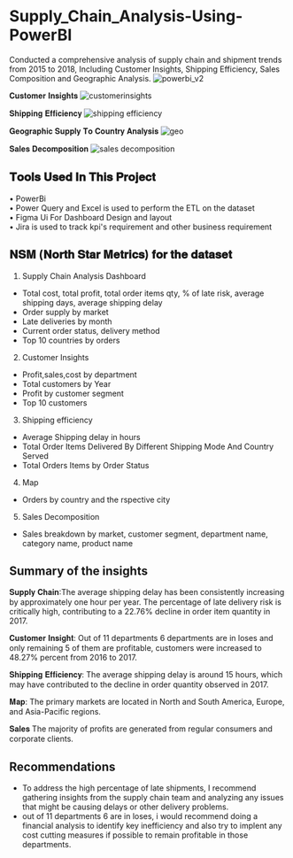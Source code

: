 # Supply_Chain_Analysis-Using-PowerBI
Conducted a comprehensive analysis of supply chain and shipment trends from 2015 to 2018,
Including Customer Insights, Shipping Efficiency, Sales Composition and Geographic Analysis.
![powerbi_v2](https://github.com/user-attachments/assets/884c94b3-4505-45d9-8a59-8124f6ec2de2)

𝐂𝐮𝐬𝐭𝐨𝐦𝐞𝐫 𝐈𝐧𝐬𝐢𝐠𝐡𝐭𝐬
![customerinsights](https://github.com/user-attachments/assets/6e67c066-d42b-4ce9-994c-2027a6201d58)

𝐒𝐡𝐢𝐩𝐩𝐢𝐧𝐠 𝐄𝐟𝐟𝐢𝐜𝐢𝐞𝐧𝐜𝐲
![shipping efficiency](https://github.com/user-attachments/assets/9d17dc17-89f5-4768-8a63-5cf8f2688cd1)

𝐆𝐞𝐨𝐠𝐫𝐚𝐩𝐡𝐢𝐜 𝐒𝐮𝐩𝐩𝐥𝐲 𝐓𝐨 𝐂𝐨𝐮𝐧𝐭𝐫𝐲 𝐀𝐧𝐚𝐥𝐲𝐬𝐢𝐬
![geo](https://github.com/user-attachments/assets/fab503a8-c545-4dd8-af0d-802a9ab7cb87)

𝐒𝐚𝐥𝐞𝐬 𝐃𝐞𝐜𝐨𝐦𝐩𝐨𝐬𝐢𝐭𝐢𝐨𝐧
![sales decomposition](https://github.com/user-attachments/assets/81085b37-8ece-4b65-836d-ed5cf7ca4507)

𝐓𝐨𝐨𝐥𝐬 𝐔𝐬𝐞𝐝 𝐈𝐧 𝐓𝐡𝐢𝐬 𝐏𝐫𝐨𝐣𝐞𝐜𝐭 <br />
--
• PowerBi <br />
• Power Query and Excel is used to perform the ETL on the dataset <br />
• Figma Ui For Dashboard Design and layout <br />
• Jira is used to track kpi's requirement and other business requirement <br />

𝐍𝐒𝐌 (𝐍𝐨𝐫𝐭𝐡 𝐒𝐭𝐚𝐫 𝐌𝐞𝐭𝐫𝐢𝐜𝐬) 𝐟𝐨𝐫 𝐭𝐡𝐞 𝐝𝐚𝐭𝐚𝐬𝐞𝐭 <br />
--
1. Supply Chain Analysis Dashboard <br />
  - Total cost, total profit, total order items qty, % of late risk, average shipping days, average shipping delay <br />
  - Order supply by market <br />
  - Late deliveries by month <br />
  - Current order status, delivery method <br />
  - Top 10 countries by orders <br />
  
2. Customer Insights <br />
  - Profit,sales,cost by department
  - Total customers by Year
  - Profit by customer segment
  - Top 10 customers
    
3. Shipping efficiency
  - Average Shipping delay in hours
  - Total Order Items Delivered By Different Shipping Mode And Country Served
  - Total Orders Items by Order Status

4. Map 
  - Orders by country and the rspective city

5. Sales Decomposition 
  - Sales breakdown by market, customer segment, department name, category name, product name

Summary of the insights
--
𝐒𝐮𝐩𝐩𝐥𝐲 𝐂𝐡𝐚𝐢𝐧:The average shipping delay has been consistently increasing by approximately one hour per year. The percentage of late delivery risk is critically high, contributing to a 22.76% decline in order item quantity in 2017.

𝐂𝐮𝐬𝐭𝐨𝐦𝐞𝐫 𝐈𝐧𝐬𝐢𝐠𝐡𝐭: Out of 11 departments 6 departments are in loses and only remaining 5 of them are profitable, customers were increased to 48.27% percent from 2016 to 2017.

𝐒𝐡𝐢𝐩𝐩𝐢𝐧𝐠 𝐄𝐟𝐟𝐢𝐜𝐢𝐞𝐧𝐜𝐲: The average shipping delay is around 15 hours, which may have contributed to the decline in order quantity observed in 2017.

𝐌𝐚𝐩: The primary markets are located in North and South America, Europe, and Asia-Pacific regions.

𝐒𝐚𝐥𝐞𝐬 The majority of profits are generated from regular consumers and corporate clients.

Recommendations
--
- To address the high percentage of late shipments, I recommend gathering insights from the supply chain team and analyzing any issues that might be causing delays or other delivery problems.
- out of 11 departments 6 are in loses, i would recommend doing a financial analysis to identify key inefficiency and also try to implent any cost cutting measures if possible to remain profitable in those departments.



